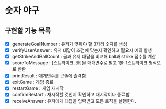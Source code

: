 # 숫자 야구

## 구현할 기능 목록

- [x] generateGoalNumber : 유저가 맞춰야 할 3자리 숫자를 생성
- [x] verifyUserAnswer : 유저 대답이 조건에 맞는지 확인하고 필요시 예외 발생
- [x] getStrikeAndBallCount : 골과 유저 대답을 비교해 ball과 strike 점수를 계산
- [x] scoreToMessage : [스트라이크, 볼]을 매개변수로 받고 1볼 1스트라이크 형식으로 반환
- [x] printResult : 매개변수를 콘솔에 출력함
- [x] exitGame : 게임 종료
- [x] restartGame : 게임 재시작
- [x] confirmRestart : 재시작할 것인지 확인하고 재시작이나 종료함
- [x] receiveAnswer : 유저에게 대답을 입력받고 모든 로직을 실행한다.
